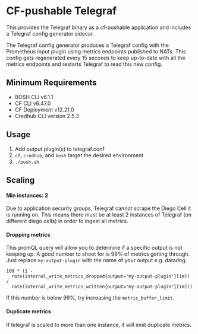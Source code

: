# CF-pushable Telegraf
This provides the Telegraf binary as a cf-pushable application and includes a Telegraf config generator sidecar.

The Telegraf config generator produces a Telegraf config with the Prometheus input plugin using metrics endpoints
published to NATs. This config gets regenerated every 15 seconds to keep up-to-date with all the metrics endpoints and
restarts Telegraf to read this new config.

## Minimum Requirements
* BOSH CLI v6.1.1
* CF CLI v6.47.0
* CF Deployment v12.21.0
* Credhub CLI version 2.5.3

## Usage
1. Add output plugin(s) to telegraf.conf
1. `cf`, `credhub`, and `bosh` target the desired environment
1. `./push.sh`

## Scaling
#### Min instances: 2
Due to application security groups, Telegraf cannot scrape the Diego Cell it is running on.
This means there must be at least 2 instances of Telegraf (on different diego cells) in
order to ingest all metrics.

#### Dropping metrics
This promQL query will allow you to determine if a specific output is not keeping up.
A good number to shoot for is 99% of metrics getting through.
Just replace `my-output-plugin` with the name of your output e.g. datadog.
```
100 * (1 -
  rate(internal_write_metrics_dropped{output="my-output-plugin"}[1m]) /
  rate(internal_write_metrics_written{output="my-output-plugin"}[1m]))
```

If this number is below 99%, try increasing the `metric_buffer_limit`.

#### Duplicate metrics
If telegraf is scaled to more than one instance, it will emit duplicate metrics.
